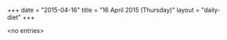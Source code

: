 +++
date = "2015-04-16"
title = "16 April 2015 (Thursday)"
layout = "daily-diet"
+++

<p>&lt;no entries&gt;</p>